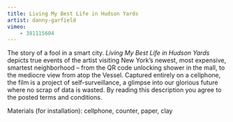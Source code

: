 ```yaml
---
title: Living My Best Life in Hudson Yards
artist: danny-garfield
vimeo:
    - 381115604
---
```

The story of a fool in a smart city. *Living My Best Life in Hudson Yards* depicts true events of the artist visiting New York’s newest, most expensive, smartest neighborhood – from the QR code unlocking shower in the mall, to the mediocre view from atop the Vessel. Captured entirely on a cellphone, the film is a project of self-surveillance, a glimpse into our glorious future where no scrap of data is wasted. By reading this description you agree to the posted terms and conditions.

Materials (for installation): cellphone, counter, paper, clay